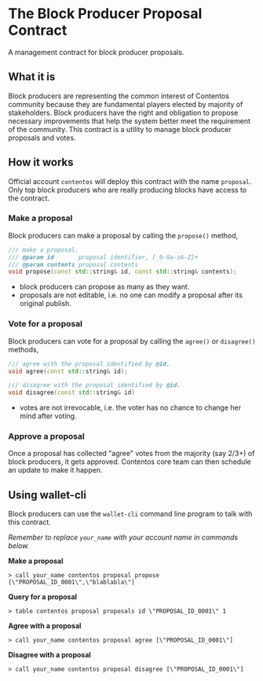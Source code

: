 # The Block Producer Proposal Contract

A management contract for block producer proposals.

## What it is

Block producers are representing the common interest of Contentos community because they are fundamental players elected by majority of stakeholders. Block producers have the right and obligation to propose necessary improvements that help the system better meet the requirement of the community. This contract is a utility to manage block producer proposals and votes.

## How it works

Official account `contentos` will deploy this contract with the name `proposal`. Only top block producers who are really producing blocks have access to the contract. 

### Make a proposal

Block producers can make a proposal by calling the `propose()` method,

```c++
/// make a proposal.
/// @param id       proposal identifier, [_0-9a-zA-Z]+
/// @param contents proposal contents 
void propose(const std::string& id, const std::string& contents);
```

- block producers can propose as many as they want.
- proposals are not editable, i.e. no one can modify a proposal after its original publish.

### Vote for a proposal

Block producers can vote for a proposal by calling the `agree()` or `disagree()` methods,

```c++
/// agree with the proposal identified by @id.
void agree(const std::string& id);

/// disagree with the proposal identified by @id.
void disagree(const std::string& id)
```

- votes are not irrevocable, i.e. the voter has no chance to change her mind after voting.

### Approve a proposal

Once a proposal has collected "agree" votes from the majority (say 2/3+) of block producers, it gets approved. Contentos core team can then schedule an update to make it happen.  

## Using wallet-cli

Block producers can use the `wallet-cli` command line program to talk with this contract.

*Remember to replace `your_name` with your account name in commands below.*

**Make a proposal**

```
> call your_name contentos proposal propose [\"PROPOSAL_ID_0001\",\"blablabla\"]
```

**Query for a proposal**

```
> table contentos proposal proposals id \"PROPOSAL_ID_0001\" 1
```

**Agree with a proposal**

```
> call your_name contentos proposal agree [\"PROPOSAL_ID_0001\"]
```

**Disagree with a proposal**

```
> call your_name contentos proposal disagree [\"PROPOSAL_ID_0001\"]
```

